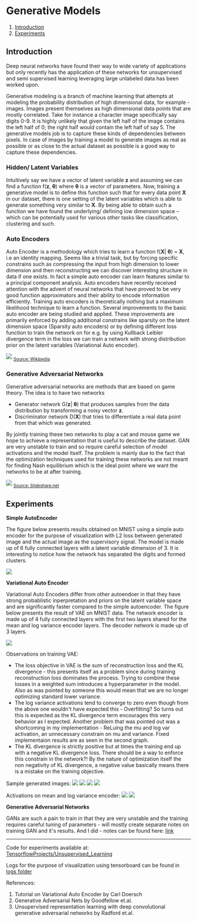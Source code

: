 # Generative Models
1. [Introduction](#introduction)
2. [Experiments](#experiments)

## Introduction
Deep neural networks have found their way to wide variety of applications but only recently has the application of these networks for unsupervised and semi supervised learning leveraging large unlabeled data has been worked upon.

Generative modeling is a branch of machine learning that attempts at modeling the probability distribution of high dimensional data, for example - images.  Images present themselves as high dimensional data points that are mostly correlated. Take for instance a character image specifically say digits 0-9. It is highly unlikely that given the left half of the image contains the left half of 0; the right half would contain the left half of say 5. The generative models job is to capture these kinds of dependencies between pixels. In case of images by training a model to generate images as real as possible or as close to the actual dataset as possible is a good way to capture these dependencies.

### Hidden/ Latent Variables
Intuitively say we have a vector of latent variable **z** and assuming we can find a function f(**z**, **θ**) where **θ** is a vector of parameters. Now, training a generative model is to define this function such that for every data point **X** in our dataset, there is one setting of the latent variables which is able to generate something very similar to **X**. By being able to obtain such a function we have found the underlying/ defining low dimension space – which can be potentially used for various other tasks like classification, clustering and such.

### Auto Encoders
Auto Encoder is a methodology which tries to learn a function f(**X**| **θ**) = **X**, i.e an identity mapping. Seems like a trivial task, but by forcing specific constrains such as compressing the input from high dimension to lower dimension and then reconstructing we can discover interesting structure in data if one exists. In fact a simple auto encoder can learn features similar to a principal component analysis. Auto encoders have recently received attention with the advent of neural networks that have proved to be very good function approximators and their ability to encode information efficiently. Training auto encoders is theoretically nothing but a maximum likelihood technique to learn a function.
Several improvements to the basic auto encoder are being studied and applied. These improvements are primarily enforced by adding additional constrains like sparsity on the latent dimension space (Sparsity auto encoders) or by defining different loss function to train the network on for e.g. by using Kullback Leibler divergence term in the loss we can train a network with strong distribution prior on the latent variables (Variational Auto encoder). 

![](./images/Autoencoder_structure.png)
<sub>[Source: Wikipedia](https://en.wikipedia.org/wiki/Autoencoder#/media/File:Autoencoder_structure.png)<sub>

### Generative Adversarial Networks
Generative adversarial networks are methods that are based on game theory. The idea is to have two networks
 - Generator network G(**z**| **θ**) that produces samples from the data distribution by transforming a noisy vector **z**. 
 - Discriminator network D(**X**) that tries to differentiate a real data point from that which was generated. 

By jointly training these two networks to play a cat and mouse game we hope to achieve a representation that is useful to describe the dataset.
GAN are very unstable to train and so require careful selection of model activations and the model itself. The problem is mainly due to the fact that the optimization techniques used for training these networks are not meant for finding Nash equilibrium which is the ideal point where we want the networks to be at after training.

![](./images/GAN.jpg)
<sub>[Source: Slideshare.net](http://www.slideshare.net/xavigiro/deep-learning-for-computer-vision-generative-models-and-adversarial-training-upc-2016)<sub>

## Experiments
**Simple AutoEncoder**

The figure below presents results obtained on MNIST using a simple auto encoder for the purpose of visualization with L2 loss between generated image and the actual image as the supervisory signal. The model is made up of 6 fully connected layers with a latent variable dimension of 3. It is interesting to notice how the network has separated the digits and formed clusters. 

![](./logs/MNIST_AutoEncoder_logs/AutoEncoder_20k.png)

**Variational Auto Encoder**

Variational Auto Encoders differ from other autoendoer in that they have strong probablistic inperpretation and priors on the latent variable space and are significantly faster compared to the simple autoencoder. The figure below presents the result of VAE on MNIST data. The network encoder is made up of 4 fully connected layers with the first two layers shared for the mean and log variance encoder layers. The decoder network is made up of 3 layers.

![](./logs/MNIST_VAE_logs_1/MNIST_VAE_log.png)

Observations on training VAE:
 - The loss objective in VAE is the sum of reconstruction loss and the KL divergence - this presents itself as a problem since during training reconstruction loss dominates the process. Trying to combine these losses in a weighted sum introduces a hyperparameter in the model. Also as was pointed by someone this would mean that we are no longer optimizing standard lower variance.
 - The log variance activations tend to converge to zero even though from the above one wouldn't have expected this - Overfitting? So turns out this is expected as the KL divergence term encourages this very behavior as I expected. Another problem that was pointed out was a shortcoming in my implementation - ReLuing the mu and log var activation, an unnecessary constrain on mu and variance. Fixed implementaion results are as seen in the second graph. 
 - The KL divergence is strictly positive but at times the training end up with a negative KL divergence loss. There should be a way to enforce this constrain in the network?! By the nature of optimization itself the non negativity of KL divergence, a negative value basically means there is a mistake on the training objective.

Sample generated images:
![](./logs/MNIST_VAE_logs_1/generated_1.png)     ![](./logs/MNIST_VAE_logs_1/generated_2.png)    ![](./logs/MNIST_VAE_logs_2/generated_3.png)     ![](./logs/MNIST_VAE_logs_2/generated_4.png)

Activations on mean and log variance encoder:
![](./logs/MNIST_VAE_logs_1/mu_var_gradient.png)
![](./logs/MNIST_VAE_logs_2/mu_logvar-gradient2.png)
 
**Generative Adversarial Networks**

GANs are such a pain to train in that they are very unstable and the training requires careful tuning of parameters - will mostly create separate notes on training GAN and it's results. And I did - notes can be found here: [link](./GAN/Readme.md)

-----
Code for experiments available at: [TensorflowProjects/Unsupervised_Learning](https://github.com/shekkizh/TensorflowProjects/tree/master/Unsupervised_learning)

Logs for the purpose of visualization using tensorboard can be found in [logs folder](./logs/)

References: 
 1. Tutorial on Variational Auto Encoder by Carl Doersch 
 2. Generative Adversarial Nets by Goodfellow et.al.
 3. Unsupervised representation learning with deep convolutional generative adversarial networks by Radford et.al.
